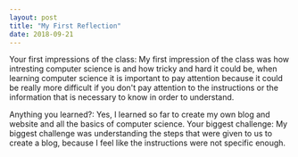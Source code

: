 ```yaml
---
layout: post
title: "My First Reflection"
date: 2018-09-21
---
```


Your first impressions of the class: 
My first impression of the class was how intresting computer science is and how tricky and hard it could be, when learning computer science it is important to pay attention because it could be really more difficult if you don't pay attention to the instructions or the information that is necessary to know in order to understand.

Anything you learned?:
Yes, I learned so far to create my own blog and website and all the basics of computer science.
Your biggest challenge:
My biggest challenge was understanding the steps that were given to us to create a blog, because I feel like the instructions were not specific enough.
